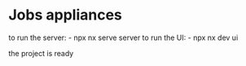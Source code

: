 # Jobs appliances

to run the server: - npx nx serve server
to run the UI: - npx nx dev ui

the project is ready
